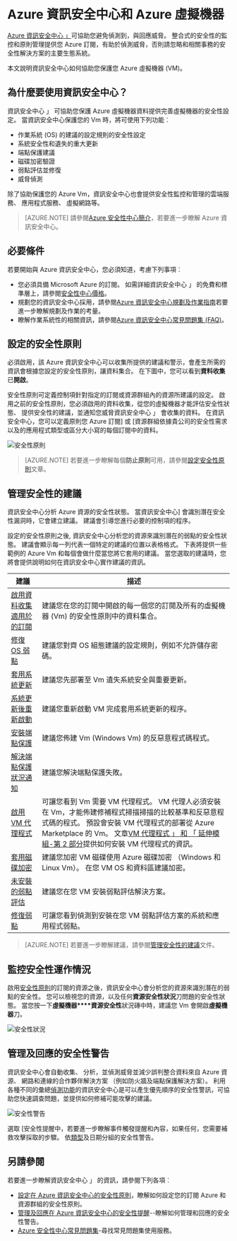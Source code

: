 <properties
   pageTitle="Azure 資訊安全中心和 Azure 虛擬機器 |Microsoft Azure"
   description="這份文件可協助您瞭解如何 Azure 資訊安全中心可以保護您 Azure 虛擬機器。"
   services="security-center"
   documentationCenter="na"
   authors="YuriDio"
   manager="swadhwa"
   editor=""/>

<tags
   ms.service="security-center"
   ms.devlang="na"
   ms.topic="hero-article"
   ms.tgt_pltfrm="na"
   ms.workload="na"
   ms.date="10/07/2016"
   ms.author="yurid"/>

# <a name="azure-security-center-and-azure-virtual-machines"></a>Azure 資訊安全中心和 Azure 虛擬機器

[Azure 資訊安全中心 」](https://azure.microsoft.com/services/security-center/)可協助您避免偵測到，與回應威脅。 整合式的安全性的監控和原則管理提供您 Azure 訂閱，有助於偵測威脅，否則請忽略和相關事務的安全性解決方案的主要生態系統。

本文說明資訊安全中心如何協助您保護您 Azure 虛擬機器 (VM)。

## <a name="why-use-security-center"></a>為什麼要使用資訊安全中心？

資訊安全中心 」 可協助您保護 Azure 虛擬機器資料提供完善虛擬機器的安全性設定。 當資訊安全中心保護您的 Vm 時，將可使用下列功能︰

- 作業系統 (OS) 的建議的設定規則的安全性設定
- 系統安全性和遺失的重大更新
- 端點保護建議
- 磁碟加密驗證
- 弱點評估並修復
- 威脅偵測

除了協助保護您的 Azure Vm，資訊安全中心也會提供安全性監控和管理的雲端服務、 應用程式服務、 虛擬網路等。 

>[AZURE.NOTE] 請參閱[Azure 安全性中心簡介](security-center-intro.md)，若要進一步瞭解 Azure 資訊安全中心。

## <a name="prerequisites"></a>必要條件

若要開始與 Azure 資訊安全中心，您必須知道，考慮下列事項︰

- 您必須具備 Microsoft Azure 的訂閱。 如需詳細資訊安全中心 」 的免費和標準層上，請參閱[安全性中心價格](https://azure.microsoft.com/pricing/details/security-center/)。
- 規劃您的資訊安全中心採用，請參閱[Azure 資訊安全中心規劃及作業指南](security-center-planning-and-operations-guide.md)若要進一步瞭解規劃及作業的考量。
- 瞭解作業系統性的相關資訊，請參閱[Azure 資訊安全中心常見問題集 (FAQ)](security-center-faq.md)。 

## <a name="set-security-policy"></a>設定的安全性原則

必須啟用，該 Azure 資訊安全中心可以收集所提供的建議和警示，會產生所需的資訊會根據您設定的安全性原則，讓資料集合。 在下圖中，您可以看到**資料收集**已**開啟**。

安全性原則可定義控制項針對指定的訂閱或資源群組內的資源所建議的設定。 啟用之前的安全性原則，您必須啟用的資料收集，從您的虛擬機器才能評估安全性狀態、 提供安全性的建議，並通知您威脅資訊安全中心 」 會收集的資料。 在資訊安全中心，您可以定義原則您 Azure 訂閱] 或 [資源群組依據貴公司的安全性需求以及的應用程式類型或區分大小寫的每個訂閱中的資料。 

![安全性原則](./media/security-center-virtual-machine/security-center-virtual-machine-fig1.png)

>[AZURE.NOTE] 若要進一步瞭解每個**防止原則**可用，請參閱[設定安全性原則](security-center-policies.md)文章。

## <a name="manage-security-recommendations"></a>管理安全性的建議

資訊安全中心分析 Azure 資源的安全性狀態。 當資訊安全中心] 會識別潛在安全性漏洞時，它會建立建議。 建議會引導您進行必要的控制項的程序。

設定的安全性原則之後, 資訊安全中心分析您的資源來識別潛在的弱點的安全性狀態。 建議會顯示每一列代表一個特定的建議的位置以表格格式。 下表將提供一些範例的 Azure Vm 和每個會做什麼當您將它套用的建議。 當您選取的建議時，您將會提供說明如何在資訊安全中心實作建議的資訊。

|建議|描述|
|-----|-----|
|[啟用資料收集適用於的訂閱](security-center-enable-data-collection.md)|建議您在您的訂閱中開啟的每一個您的訂閱及所有的虛擬機器 (Vm) 的安全性原則中的資料集合。|
|[修復 OS 弱點](security-center-remediate-os-vulnerabilities.md)|建議您對齊 OS 組態建議的設定規則，例如不允許儲存密碼。|
|[套用系統更新](security-center-apply-system-updates.md)|建議您先部署至 Vm 遺失系統安全與重要更新。|
|[系統更新後重新啟動](security-center-apply-system-updates.md#reboot-after-system-updates)|建議您重新啟動 VM 完成套用系統更新的程序。|
|[安裝端點保護](security-center-install-endpoint-protection.md)|建議您佈建 Vm (Windows Vm) 的反惡意程式碼程式。|
|[解決端點保護狀況通知](security-center-resolve-endpoint-protection-health-alerts.md)|建議您解決端點保護失敗。|
|[啟用 VM 代理程式](security-center-enable-vm-agent.md)|可讓您看到 Vm 需要 VM 代理程式。 VM 代理人必須安裝在 Vm，才能佈建修補程式掃描掃描的比較基準和反惡意程式碼的程式。 預設會安裝 VM 代理程式的部署從 Azure Marketplace 的 Vm。 文章[VM 代理程式 」 和 「 延伸模組-第 2 部分](http://azure.microsoft.com/blog/2014/04/15/vm-agent-and-extensions-part-2/)提供如何安裝 VM 代理程式的資訊。|
| [套用磁碟加密](security-center-apply-disk-encryption.md) |建議您加密 VM 磁碟使用 Azure 磁碟加密 （Windows 和 Linux Vm）。 在您 VM OS 和資料區建議加密。|
| [未安裝的弱點評估](security-center-vulnerability-assessment-recommendations.md) | 建議您在您 VM 安裝弱點評估解決方案。 |
| [修復弱點](security-center-vulnerability-assessment-recommendations.md#review-recommendation) | 可讓您看到偵測到安裝在您 VM 弱點評估方案的系統和應用程式弱點。 |

>[AZURE.NOTE] 若要進一步瞭解建議，請參閱[管理安全性的建議](security-center-recommendations.md)文件。

## <a name="monitor-security-health"></a>監控安全性運作情況

啟用[安全性原則](security-center-policies.md)的訂閱的資源之後，資訊安全中心會分析您的資源來識別潛在的弱點的安全性。  您可以檢視您的資源，以及任何**資源安全性狀況**刀問題的安全性狀態。 當您按一下**虛擬機器****資源安全性**狀況磚中時，建議您 Vm 會開啟**虛擬機器**刀。 

![安全性狀況](./media/security-center-virtual-machine/security-center-virtual-machine-fig2.png)

## <a name="manage-and-respond-to-security-alerts"></a>管理及回應的安全性警告

資訊安全中心會自動收集、 分析，並偵測威脅並減少誤判整合資料來自 Azure 資源、 網路和連線的合作夥伴解決方案 （例如防火牆及端點保護解決方案）。 利用各種不同的彙總[偵測功能](security-center-detection-capabilities.md)的資訊安全中心是可以產生優先順序的安全性警訊，可協助您快速調查問題，並提供如何修補可能攻擊的建議。

![安全性警告](./media/security-center-virtual-machine/security-center-virtual-machine-fig3.png)

選取 [安全性提醒中，若要進一步瞭解事件觸發提醒和內容，如果任何，您需要補救攻擊採取的步驟。 依[類型](security-center-alerts-type.md)及日期分組的安全性警告。


## <a name="see-also"></a>另請參閱

若要進一步瞭解資訊安全中心 」 的資訊，請參閱下列各項︰

- [設定在 Azure 資訊安全中心的安全性原則](security-center-policies.md)，瞭解如何設定您的訂閱 Azure 和資源群組的安全性原則。
- [管理及回應在 Azure 資訊安全中心的安全性提醒](security-center-managing-and-responding-alerts.md)--瞭解如何管理和回應的安全性警告。
- [Azure 安全性中心常見問題集](security-center-faq.md)-尋找常見問題集使用服務。
